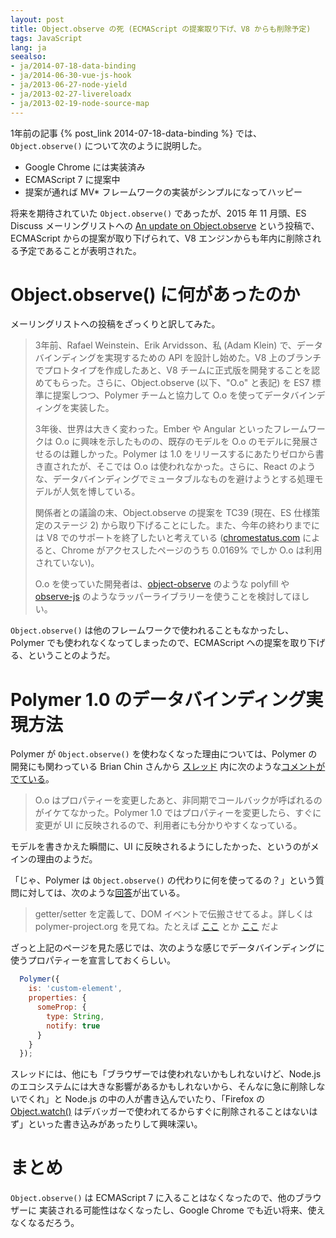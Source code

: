 ```yaml
---
layout: post
title: Object.observe の死 (ECMAScript の提案取り下げ、V8 からも削除予定)
tags: JavaScript
lang: ja
seealso:
- ja/2014-07-18-data-binding
- ja/2014-06-30-vue-js-hook
- ja/2013-06-27-node-yield
- ja/2013-02-27-livereloadx
- ja/2013-02-19-node-source-map
---
```

1年前の記事 {% post_link 2014-07-18-data-binding %} では、`Object.observe()` について次のように説明した。

* Google Chrome には実装済み
* ECMAScript 7 に提案中
* 提案が通れば MV* フレームワークの実装がシンプルになってハッピー

将来を期待されていた `Object.observe()` であったが、2015 年 11 月頭、ES Discuss メーリングリストへの [An update on Object.observe](https://esdiscuss.org/topic/an-update-on-object-observe) という投稿で、ECMAScript からの提案が取り下げられて、V8 エンジンからも年内に削除される予定であることが表明された。

Object.observe() に何があったのか
=================================

メーリングリストへの投稿をざっくりと訳してみた。

> 3年前、Rafael Weinstein、Erik Arvidsson、私 (Adam Klein) で、データバインディングを実現するための API を設計し始めた。V8 上のブランチでプロトタイプを作成したあと、V8 チームに正式版を開発することを認めてもらった。さらに、Object.observe (以下、"O.o" と表記) を ES7 標準に提案しつつ、Polymer チームと協力して O.o を使ってデータバインディングを実装した。
>
> 3年後、世界は大きく変わった。Ember や Angular といったフレームワークは O.o に興味を示したものの、既存のモデルを O.o のモデルに発展させるのは難しかった。Polymer は 1.0 をリリースするにあたりゼロから書き直されたが、そこでは O.o は使われなかった。さらに、React のような、データバインディングでミュータブルなものを避けようとする処理モデルが人気を博している。
>
> 関係者との議論の末、Object.observe の提案を TC39 (現在、ES 仕様策定のステージ 2) から取り下げることにした。また、今年の終わりまでには V8 でのサポートを終了したいと考えている ([chromestatus.com](https://www.chromestatus.com/metrics/feature/popularity) によると、Chrome がアクセスしたページのうち 0.0169% でしか O.o は利用されていない)。
>
> O.o を使っていた開発者は、[object-observe](https://github.com/MaxArt2501/object-observe) のような polyfill や [observe-js](https://github.com/polymer/observe-js) のようなラッパーライブラリーを使うことを検討してほしい。

`Object.observe()` は他のフレームワークで使われることもなかったし、Polymer でも使われなくなってしまったので、ECMAScript への提案を取り下げる、ということのようだ。

Polymer 1.0 のデータバインディング実現方法
==========================================

Polymer が `Object.observe()` を使わなくなった理由については、Polymer の開発にも関わっている Brian Chin さんから [スレッド](https://esdiscuss.org/topic/an-update-on-object-observe) 内に次のような[コメントがでている](https://esdiscuss.org/topic/an-update-on-object-observe#content-4)。

> O.o はプロパティーを変更したあと、非同期でコールバックが呼ばれるのがイケてなかった。Polymer 1.0 ではプロパティーを変更したら、すぐに変更が UI に反映されるので、利用者にも分かりやすくなっている。

モデルを書きかえた瞬間に、UI に反映されるようにしたかった、というのがメインの理由のようだ。

「じゃ、Polymer は `Object.observe()` の代わりに何を使ってるの？」という質問に対しては、次のような[回答](https://esdiscuss.org/topic/an-update-on-object-observe#content-2)が出ている。

> getter/setter を定義して、DOM イベントで伝搬させてるよ。詳しくは polymer-project.org を見てね。たとえば [ここ](https://www.polymer-project.org/1.0/docs/devguide/properties.html#change-callbacks) とか [ここ](https://www.polymer-project.org/1.0/docs/devguide/data-binding.html#change-notification-protocol) だよ

ざっと上記のページを見た感じでは、次のような感じでデータバインディングに使うプロパティーを宣言しておくらしい。

```javascript
  Polymer({
    is: 'custom-element',
    properties: {
      someProp: {
        type: String,
        notify: true
      }
    }
  });
```

スレッドには、他にも「ブラウザーでは使われないかもしれないけど、Node.js のエコシステムには大きな影響があるかもしれないから、そんなに急に削除しないでくれ」と Node.js の中の人が書き込んでいたり、「Firefox の [Object.watch()](https://developer.mozilla.org/en/docs/Web/JavaScript/Reference/Global_Objects/Object/watch) はデバッガーで使われてるからすぐに削除されることはないはず」といった書き込みがあったりして興味深い。


まとめ
======

`Object.observe()` は ECMAScript 7 に入ることはなくなったので、他のブラウザーに 実装される可能性はなくなったし、Google Chrome でも近い将来、使えなくなるだろう。